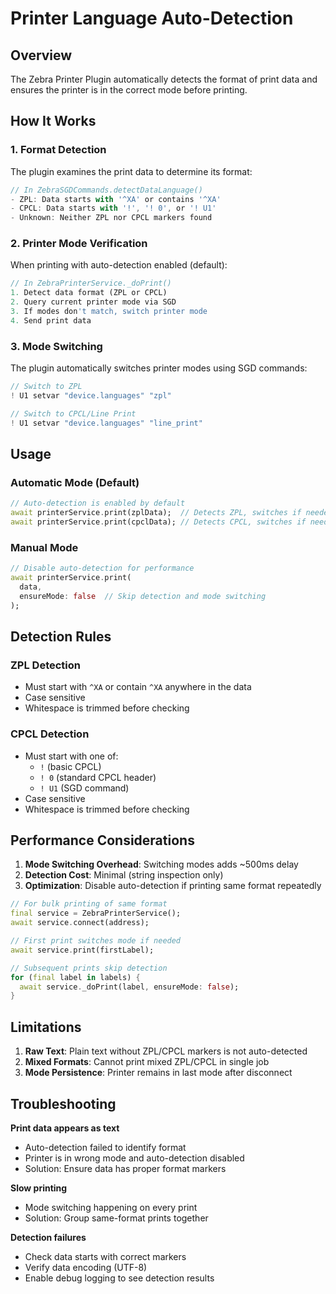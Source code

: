 # Printer Language Auto-Detection

## Overview

The Zebra Printer Plugin automatically detects the format of print data and ensures the printer is in the correct mode before printing.

## How It Works

### 1. Format Detection

The plugin examines the print data to determine its format:

```dart
// In ZebraSGDCommands.detectDataLanguage()
- ZPL: Data starts with '^XA' or contains '^XA'
- CPCL: Data starts with '!', '! 0', or '! U1'
- Unknown: Neither ZPL nor CPCL markers found
```

### 2. Printer Mode Verification

When printing with auto-detection enabled (default):

```dart
// In ZebraPrinterService._doPrint()
1. Detect data format (ZPL or CPCL)
2. Query current printer mode via SGD
3. If modes don't match, switch printer mode
4. Send print data
```

### 3. Mode Switching

The plugin automatically switches printer modes using SGD commands:

```dart
// Switch to ZPL
! U1 setvar "device.languages" "zpl"

// Switch to CPCL/Line Print
! U1 setvar "device.languages" "line_print"
```

## Usage

### Automatic Mode (Default)

```dart
// Auto-detection is enabled by default
await printerService.print(zplData);  // Detects ZPL, switches if needed
await printerService.print(cpclData); // Detects CPCL, switches if needed
```

### Manual Mode

```dart
// Disable auto-detection for performance
await printerService.print(
  data,
  ensureMode: false  // Skip detection and mode switching
);
```

## Detection Rules

### ZPL Detection
- Must start with `^XA` or contain `^XA` anywhere in the data
- Case sensitive
- Whitespace is trimmed before checking

### CPCL Detection
- Must start with one of:
  - `!` (basic CPCL)
  - `! 0` (standard CPCL header)
  - `! U1` (SGD command)
- Case sensitive
- Whitespace is trimmed before checking

## Performance Considerations

1. **Mode Switching Overhead**: Switching modes adds ~500ms delay
2. **Detection Cost**: Minimal (string inspection only)
3. **Optimization**: Disable auto-detection if printing same format repeatedly

```dart
// For bulk printing of same format
final service = ZebraPrinterService();
await service.connect(address);

// First print switches mode if needed
await service.print(firstLabel);

// Subsequent prints skip detection
for (final label in labels) {
  await service._doPrint(label, ensureMode: false);
}
```

## Limitations

1. **Raw Text**: Plain text without ZPL/CPCL markers is not auto-detected
2. **Mixed Formats**: Cannot print mixed ZPL/CPCL in single job
3. **Mode Persistence**: Printer remains in last mode after disconnect

## Troubleshooting

**Print data appears as text**
- Auto-detection failed to identify format
- Printer is in wrong mode and auto-detection disabled
- Solution: Ensure data has proper format markers

**Slow printing**
- Mode switching happening on every print
- Solution: Group same-format prints together

**Detection failures**
- Check data starts with correct markers
- Verify data encoding (UTF-8)
- Enable debug logging to see detection results 